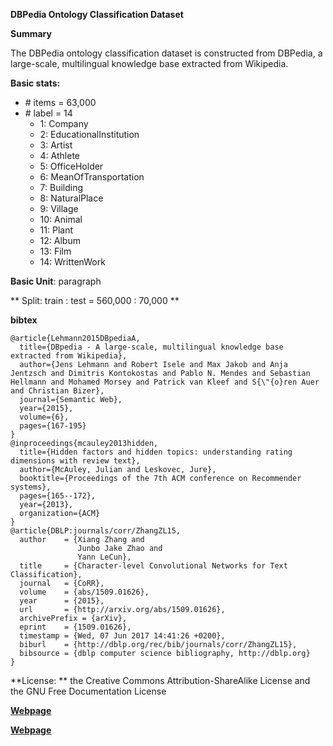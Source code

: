 **DBPedia Ontology Classification Dataset**

**Summary**

The DBPedia ontology classification dataset is constructed from DBPedia, a large-scale, multilingual knowledge base extracted from Wikipedia.

**Basic stats:**
+ \# items = 63,000
+ \# label = 14
    - 1: Company
    - 2: EducationalInstitution
    - 3: Artist
    - 4: Athlete
    - 5: OfficeHolder
    - 6: MeanOfTransportation
    - 7: Building
    - 8: NaturalPlace
    - 9: Village
    - 10: Animal
    - 11: Plant
    - 12: Album
    - 13: Film
    - 14: WrittenWork


**Basic Unit**: paragraph

** Split: train : test = 560,000 : 70,000 **

**bibtex**

```
@article{Lehmann2015DBpediaA,
  title={DBpedia - A large-scale, multilingual knowledge base extracted from Wikipedia},
  author={Jens Lehmann and Robert Isele and Max Jakob and Anja Jentzsch and Dimitris Kontokostas and Pablo N. Mendes and Sebastian Hellmann and Mohamed Morsey and Patrick van Kleef and S{\"{o}ren Auer and Christian Bizer},
  journal={Semantic Web},
  year={2015},
  volume={6},
  pages={167-195}
}
@inproceedings{mcauley2013hidden,
  title={Hidden factors and hidden topics: understanding rating dimensions with review text},
  author={McAuley, Julian and Leskovec, Jure},
  booktitle={Proceedings of the 7th ACM conference on Recommender systems},
  pages={165--172},
  year={2013},
  organization={ACM}
}
@article{DBLP:journals/corr/ZhangZL15,
  author    = {Xiang Zhang and
               Junbo Jake Zhao and
               Yann LeCun},
  title     = {Character-level Convolutional Networks for Text Classification},
  journal   = {CoRR},
  volume    = {abs/1509.01626},
  year      = {2015},
  url       = {http://arxiv.org/abs/1509.01626},
  archivePrefix = {arXiv},
  eprint    = {1509.01626},
  timestamp = {Wed, 07 Jun 2017 14:41:26 +0200},
  biburl    = {http://dblp.org/rec/bib/journals/corr/ZhangZL15},
  bibsource = {dblp computer science bibliography, http://dblp.org}
}
```

**License: **
the Creative Commons Attribution-ShareAlike License and the GNU Free Documentation License

[**Webpage**](https://github.com/bazakoskon/labels-on-Amazon-movie-reviews-dataset)

[**Webpage**](http://dbpedia.org)
